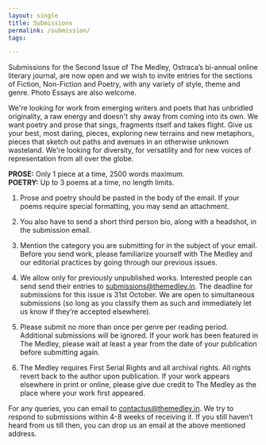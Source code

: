 ```yaml
---
layout: single
title: Submissions
permalink: /submission/
tags:

---
```


Submissions for the Second Issue of The Medley, Ostraca’s bi-annual online literary journal, are now open and we wish to invite entries for the sections of Fiction, Non-Fiction and Poetry, with any variety of style, theme and genre. Photo Essays are also welcome.

We're looking for work from emerging writers and poets that has unbridled originality, a raw energy and doesn't shy away from coming into its own. We want poetry and prose that sings, fragments itself and takes flight. Give us your best, most daring, pieces, exploring new terrains and new metaphors, pieces that sketch out paths and avenues in an otherwise unknown wasteland. We're looking for diversity, for versatility and for new voices of representation from all over the globe.

**PROSE:** Only 1 piece at a time, 2500 words maximum.<br>
**POETRY:** Up to 3 poems at a time, no length limits.<br>

1. Prose and poetry should be pasted in the body of the email. If your poems require special formatting, you may send an attachment. 

2. You also have to send a short third person bio, along with a headshot, in the submission email. 

3. Mention the category you are submitting for in the subject of your email. Before you send work, please familiarize yourself with The Medley and our editorial practices by going through our previous issues.

4. We allow only for previously unpublished works. Interested people can send send their entries to <a href= "mailto:submissions@themedley.in">submissions@themedley.in</a>. The deadline for submissions for this issue is 31st October. We are open to simultaneous submissions (so long as you classify them as such and immediately let us know if they’re accepted elsewhere).

5. Please submit no more than once per genre per reading period. Additional submissions will be ignored. If your work has been featured in The Medley, please wait at least a year from the date of your publication before submitting again.

6. The Medley requires First Serial Rights and all archival rights. All rights revert back to the author upon publication. If your work appears elsewhere in print or online, please give due credit to The Medley as the place where your work first appeared.

For any queries, you can email to <a href="mailto:contactus@themedley.in">contactus@themedley.in</a>. We try to respond to submissions within 4-8 weeks of receiving it. If you still haven’t heard from us till then, you can drop us an email at the above mentioned address.

